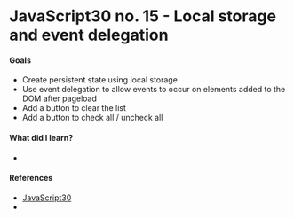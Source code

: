 # JavaScript30 no. 15 - Local storage and event delegation

[]()

#### Goals
* Create persistent state using local storage
* Use event delegation to allow events to occur on elements added to the DOM after pageload
* Add a button to clear the list 
* Add a button to check all / uncheck all

#### What did I learn?
* 

#### References
* [JavaScript30](https://javascript30.com/)
* 